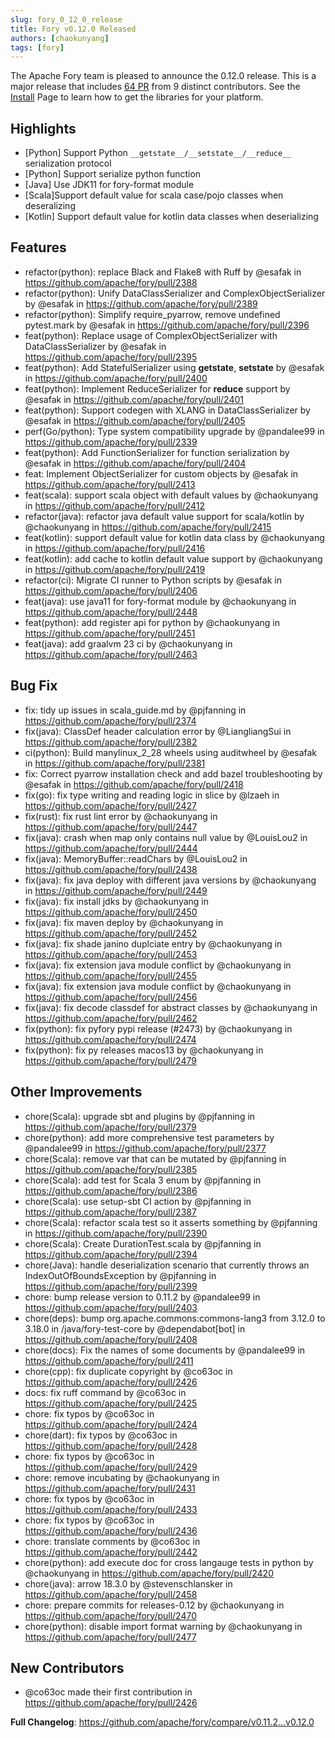 ```yaml
---
slug: fory_0_12_0_release
title: Fory v0.12.0 Released
authors: [chaokunyang]
tags: [fory]
---
```


The Apache Fory team is pleased to announce the 0.12.0 release. This is a major release that includes [64 PR](https://github.com/apache/fory/compare/v0.11.2...v0.12.0) from 9 distinct contributors. See the [Install](https://fury.apache.org/docs/docs/start/install) Page to learn how to get the libraries for your platform.

## Highlights

- [Python] Support Python `__getstate__/__setstate__/__reduce__` serialization protocol
- [Python] Support serialize python function
- [Java] Use JDK11 for fory-format module
- [Scala]Support default value for scala case/pojo classes when deseralizing
- [Kotlin] Support default value for kotlin data classes when deserializing

## Features

- refactor(python): replace Black and Flake8 with Ruff by @esafak in https://github.com/apache/fory/pull/2388
- refactor(python): Unify DataClassSerializer and ComplexObjectSerializer by @esafak in https://github.com/apache/fory/pull/2389
- refactor(python): Simplify require_pyarrow, remove undefined pytest.mark by @esafak in https://github.com/apache/fory/pull/2396
- feat(python): Replace usage of ComplexObjectSerializer with DataClassSerializer by @esafak in https://github.com/apache/fory/pull/2395
- feat(python): Add StatefulSerializer using **getstate**, **setstate** by @esafak in https://github.com/apache/fory/pull/2400
- feat(python): Implement ReduceSerializer for **reduce** support by @esafak in https://github.com/apache/fory/pull/2401
- feat(python): Support codegen with XLANG in DataClassSerializer by @esafak in https://github.com/apache/fory/pull/2405
- perf(Go/python): Type system compatibility upgrade by @pandalee99 in https://github.com/apache/fory/pull/2339
- feat(python): Add FunctionSerializer for function serialization by @esafak in https://github.com/apache/fory/pull/2404
- feat: Implement ObjectSerializer for custom objects by @esafak in https://github.com/apache/fory/pull/2413
- feat(scala): support scala object with default values by @chaokunyang in https://github.com/apache/fory/pull/2412
- refactor(java): refactor java default value support for scala/kotlin by @chaokunyang in https://github.com/apache/fory/pull/2415
- feat(kotlin): support default value for kotlin data class by @chaokunyang in https://github.com/apache/fory/pull/2416
- feat(kotlin): add cache to kotlin default value support by @chaokunyang in https://github.com/apache/fory/pull/2419
- refactor(ci): Migrate CI runner to Python scripts by @esafak in https://github.com/apache/fory/pull/2406
- feat(java): use java11 for fory-format module by @chaokunyang in https://github.com/apache/fory/pull/2448
- feat(python): add register api for python by @chaokunyang in https://github.com/apache/fory/pull/2451
- feat(java): add graalvm 23 ci by @chaokunyang in https://github.com/apache/fory/pull/2463

## Bug Fix

- fix: tidy up issues in scala_guide.md by @pjfanning in https://github.com/apache/fory/pull/2374
- fix(java): ClassDef header calculation error by @LiangliangSui in https://github.com/apache/fory/pull/2382
- ci(python): Build manylinux_2_28 wheels using auditwheel by @esafak in https://github.com/apache/fory/pull/2381
- fix: Correct pyarrow installation check and add bazel troubleshooting by @esafak in https://github.com/apache/fory/pull/2418
- fix(go): fix type writing and reading logic in slice by @lzaeh in https://github.com/apache/fory/pull/2427
- fix(rust): fix rust lint error by @chaokunyang in https://github.com/apache/fory/pull/2447
- fix(java): crash when map only contains null value by @LouisLou2 in https://github.com/apache/fory/pull/2444
- fix(java): MemoryBuffer::readChars by @LouisLou2 in https://github.com/apache/fory/pull/2438
- fix(java): fix java deploy with different java versions by @chaokunyang in https://github.com/apache/fory/pull/2449
- fix(java): fix install jdks by @chaokunyang in https://github.com/apache/fory/pull/2450
- fix(java): fix maven deploy by @chaokunyang in https://github.com/apache/fory/pull/2452
- fix(java): fix shade janino duplciate entry by @chaokunyang in https://github.com/apache/fory/pull/2453
- fix(java): fix extension java module conflict by @chaokunyang in https://github.com/apache/fory/pull/2455
- fix(java): fix extension java module conflict by @chaokunyang in https://github.com/apache/fory/pull/2456
- fix(java): fix decode classdef for abstract classes by @chaokunyang in https://github.com/apache/fory/pull/2462
- fix(python): fix pyfory pypi release (#2473) by @chaokunyang in https://github.com/apache/fory/pull/2474
- fix(python): fix py releases macos13 by @chaokunyang in https://github.com/apache/fory/pull/2479

## Other Improvements

- chore(Scala): upgrade sbt and plugins by @pjfanning in https://github.com/apache/fory/pull/2379
- chore(python): add more comprehensive test parameters by @pandalee99 in https://github.com/apache/fory/pull/2377
- chore(Scala): remove var that can be mutated by @pjfanning in https://github.com/apache/fory/pull/2385
- chore(Scala): add test for Scala 3 enum by @pjfanning in https://github.com/apache/fory/pull/2386
- chore(Scala): use setup-sbt CI action by @pjfanning in https://github.com/apache/fory/pull/2387
- chore(Scala): refactor scala test so it asserts something by @pjfanning in https://github.com/apache/fory/pull/2390
- chore(Scala): Create DurationTest.scala by @pjfanning in https://github.com/apache/fory/pull/2394
- chore(Java): handle deserialization scenario that currently throws an IndexOutOfBoundsException by @pjfanning in https://github.com/apache/fory/pull/2399
- chore: bump release version to 0.11.2 by @pandalee99 in https://github.com/apache/fory/pull/2403
- chore(deps): bump org.apache.commons:commons-lang3 from 3.12.0 to 3.18.0 in /java/fory-test-core by @dependabot[bot] in https://github.com/apache/fory/pull/2408
- chore(docs): Fix the names of some documents by @pandalee99 in https://github.com/apache/fory/pull/2411
- chore(cpp): fix duplicate copyright by @co63oc in https://github.com/apache/fory/pull/2426
- docs: fix ruff command by @co63oc in https://github.com/apache/fory/pull/2425
- chore: fix typos by @co63oc in https://github.com/apache/fory/pull/2424
- chore(dart): fix typos by @co63oc in https://github.com/apache/fory/pull/2428
- chore: fix typos by @co63oc in https://github.com/apache/fory/pull/2429
- chore: remove incubating by @chaokunyang in https://github.com/apache/fory/pull/2431
- chore: fix typos by @co63oc in https://github.com/apache/fory/pull/2433
- chore: fix typos by @co63oc in https://github.com/apache/fory/pull/2436
- chore: translate comments by @co63oc in https://github.com/apache/fory/pull/2442
- chore(python): add execute doc for cross langauge tests in python by @chaokunyang in https://github.com/apache/fory/pull/2420
- chore(java): arrow 18.3.0 by @stevenschlansker in https://github.com/apache/fory/pull/2458
- chore: prepare commits for releases-0.12 by @chaokunyang in https://github.com/apache/fory/pull/2470
- chore(python): disable import format warning by @chaokunyang in https://github.com/apache/fory/pull/2477

## New Contributors

- @co63oc made their first contribution in https://github.com/apache/fory/pull/2426

**Full Changelog**: https://github.com/apache/fory/compare/v0.11.2...v0.12.0
